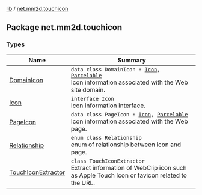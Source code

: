 [lib](../index.md) / [net.mm2d.touchicon](./index.md)

## Package net.mm2d.touchicon

### Types

| Name | Summary |
|---|---|
| [DomainIcon](-domain-icon/index.md) | `data class DomainIcon : `[`Icon`](-icon/index.md)`, `[`Parcelable`](https://developer.android.com/reference/android/os/Parcelable.html)<br>Icon information associated with the Web site domain. |
| [Icon](-icon/index.md) | `interface Icon`<br>Icon information interface. |
| [PageIcon](-page-icon/index.md) | `data class PageIcon : `[`Icon`](-icon/index.md)`, `[`Parcelable`](https://developer.android.com/reference/android/os/Parcelable.html)<br>Icon information associated with the Web page. |
| [Relationship](-relationship/index.md) | `enum class Relationship`<br>enum of relationship between icon and page. |
| [TouchIconExtractor](-touch-icon-extractor/index.md) | `class TouchIconExtractor`<br>Extract information of WebClip icon such as Apple Touch Icon or favicon related to the URL. |
